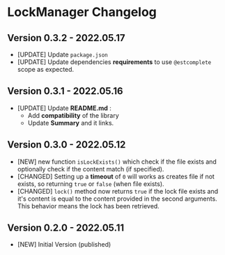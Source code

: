 # LockManager Changelog

## Version 0.3.2 - 2022.05.17

* [UPDATE] Update ``package.json``
* [UPDATE] Update dependencies **requirements** to use ``@estcomplete`` scope
as expected.



## Version 0.3.1 - 2022.05.16

* [UPDATE] Update **README.md** :
    - Add **compatibility** of the library
    - Update **Summary** and it links.



## Version 0.3.0 - 2022.05.12

* [NEW] new function ``isLockExists()`` which check if the file exists and
optionally check if the content match (if specified).
* [CHANGED] Setting up a **timeout** of `0` will works as creates file if not exists,
so returning ``true`` or `false` (when file exists).
* [CHANGED] ``lock()`` method now returns `true` if the lock file exists and
it's content is equal to the content provided in the second arguments.
This behavior means the lock has been retrieved.



## Version 0.2.0 - 2022.05.11

* [NEW] Initial Version (published)